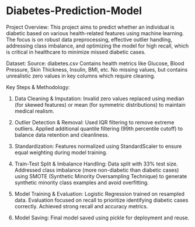 # Diabetes-Prediction-Model
Project Overview:
This project aims to predict whether an individual is diabetic based on various health-related features using machine learning. The focus is on robust data preprocessing, effective outlier handling, addressing class imbalance, and optimizing the model for high recall, which is critical in healthcare to minimize missed diabetic cases.

Dataset:
Source: diabetes.csv
Contains health metrics like Glucose, Blood Pressure, Skin Thickness, Insulin, BMI, etc.
No missing values, but contains unrealistic zero values in key columns which require cleaning.

Key Steps & Methodology:
1. Data Cleaning & Imputation:
Invalid zero values replaced using median (for skewed features) or mean (for symmetric distributions) to maintain medical realism.

2. Outlier Detection & Removal:
Used IQR filtering to remove extreme outliers.
Applied additional quantile filtering (99th percentile cutoff) to balance data retention and cleanliness.

3. Standardization:
Features normalized using StandardScaler to ensure equal weighting during model training.

4. Train-Test Split & Imbalance Handling:
Data split with 33% test size.
Addressed class imbalance (more non-diabetic than diabetic cases) using SMOTE (Synthetic Minority Oversampling Technique) to generate synthetic minority class examples and avoid overfitting.

5. Model Training & Evaluation:
Logistic Regression trained on resampled data.
Evaluation focused on recall to prioritize identifying diabetic cases correctly.
Achieved strong recall and accuracy metrics.

6. Model Saving:
Final model saved using pickle for deployment and reuse.

